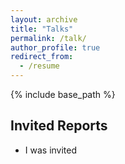 ```yaml
---
layout: archive
title: "Talks"
permalink: /talk/
author_profile: true
redirect_from:
  - /resume
---
```


{% include base_path %}

## Invited Reports

- I was invited




